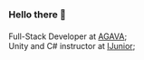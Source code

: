 ### Hello there 👋

#### 

Full-Stack Developer at [AGAVA](https://agava.tech/);<br>
Unity and C# instructor at [IJunior](https://ijunior.ru/unity-start);<br>
